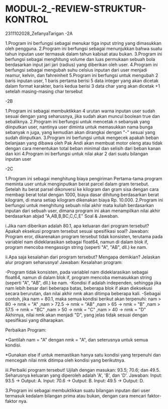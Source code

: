 # MODUL-2_-REVIEW-STRUKTUR-KONTROL
2311102028_ZefanyaTarigan
-2A

1.Program ini berfungsi sebagai menukar tiga input string yang dimasukkan oleh pengguna.
2.Program ini berfungsi sebagai menunjukkan bahwa suatu tahun inputan user termasuk dalam tahun kabisat atau bukan.
3.Program ini berfungsi sebagai menghitung volume dan luas permukaan sebuah bola berdasarkan input jari jari (radius) yang diberikan oleh user.
4.Program ini berfungsi sebagai mengubah suhu celsius inputan dari user menjadi reamur, kelvin, dan fahreinheit
5.Program ini berfungsi untuk mengubah 2 baris inputan user, 1 baris pertama berisi 5 data integer yang akan dicetak dalam format karakter, baris kedua berisi 3 data char yang akan dicetak +1 setelah masing-masing char tersebut

-2B

1.Program ini sebagai membuktikkan 4 urutan warna inputan user sudah sesuai dengan yang seharusnya, jika sudah akan muncul boolean true dan sebaliknya.
2.Program ini berfungsi untuk mencetak n sebanyak  yang diinputkan user, nantinya user diminta untuk memasukkan nama bunga sebanyak n juga, yang kemudian akan dirangkai dengan "-" sesuai yang sudah diinputkan.
3.Program ini berfungsi untuk mengecek apakah beban belanjaan yang dibawa oleh Pak Andi akan membuat motor oleng atau tidak dengan cara menentukan total beban minimal dan selisih dari beban kanan dan kiri
4.Program ini berfungsi untuk nilai akar 2 dari suatu bilangan inputan user

-2C

1.Program ini sebagai menghitung biaya pengiriman Pertama-tama program meminta user untuk menginputkan berat parcel dalam gram tersebut. Setelah itu berat parsel dikonversi ke kilogram dan gram sisa dengan cara membagi berat total dengan 1000, biaya dasar dihitung berdasarkan berat kilogram, di mana setiap kilogram dikenakan biaya Rp. 10.000.
2.Program ini berfungsi untuk menghitung sebuah nilai akhir mata kuliah berdasarkan inputan dari sebuah user, dimana program ini akan menampilkan nilai akhir berdasarkan abjad "A,AB,B,BC,C,C,E" Soal & Jawaban.

i.Jika nam diberikan adalah 80.1, apa keluaran dari program tersebut? Apakah eksekusi program tersebut sesuai spesifikasi soal? Jawaban: Program eror, dikarenakan program tersebut tidak konsisten, terutama pada variablel nam dideklarasikan sebagai float64, namun di dalam blok if, program mencoba mengassign string (seperti "A", "AB", dll.) ke nam.

ii.Apa saja kesalahan dari program tersebut? Mengapa demikian? Jelaskan alur program seharusnya! Jawaban:
Kesalahan program:

-Program tidak konsisten, pada variablel nam dideklarasikan sebagai float64, namun di dalam blok if, program mencoba memasukkan string (seperti "A", "AB", dll.) ke nam.
-Kondisi if adalah independen, sehingga jika nam lebih besar dari beberapa batas, beberapa blok if akan dieksekusi secara berurutan, dan nilai akhir nmk akan ditimpa beberapa kali.
-Sebagai contoh, jika nam = 80.1, maka semua kondisi berikut akan terpenuhi: nam > 80 → nmk = "A" ,nam > 72.5 → nmk = "AB" ,nam > 65 → nmk = "B" ,nam > 57.5 → nmk = "BC" ,nam > 50 → nmk = "C" ,nam > 40 → nmk = "D" Akhirnya, nilai nmk akan menjadi "D", yang jelas tidak sesuai dengan spesifikasi yang diharapkan.

Perbaikan Program:

*Gantilah nam = "A" dengan nmk = "A", dan seterusnya untuk semua kondisi.

*Gunakan else if untuk memastikan hanya satu kondisi yang terpenuhi dan mencegah nilai nmk ditimpa oleh kondisi yang berikutnya.

iii.Perbaiki program tersebut! Ujilah dengan masukan: 93.5; 70.6; dan 49.5. Seharusnya keluaran yang diperoleh adalah 'A', 'B', dan 'D'. Jawaban: Input: 93.5 -> Output: A. Input: 70.6 -> Output: B. Input: 49.5 -> Output: D.

3.Program ini sebagai membuktikkan suatu bilangan inputan dari user termasuk kedalam bilangan prima atau bukan, dengan cara mencari faktor-faktor nya.
